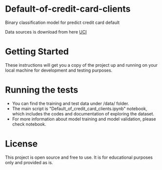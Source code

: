 # Default-of-credit-card-clients
Binary classification model for predict credit card default 

Data sources is download from here [UCI](https://archive.ics.uci.edu/ml/datasets/default+of+credit+card+clients#)


# Getting Started
These instructions will get you a copy of the project up and running on your local machine for development and testing purposes.

# Running the tests
- You can find the training and test data under /data/ folder.
- The main script is "Default_of_credit_card_clients.ipynb" notebook, which includes the codes and documentation of exploring the dataset. 
- For more information about model training and model validation, please check notebook.


# License
This project is open source and free to use. It is for educational purposes only and provided as is.
